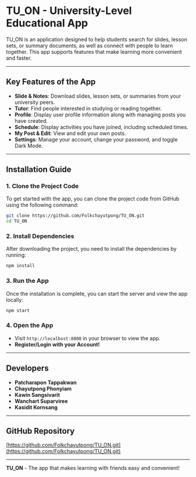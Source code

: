 # TU_ON - University-Level Educational App

TU_ON is an application designed to help students search for slides, lesson sets, or summary documents, as well as connect with people to learn together. This app supports features that make learning more convenient and faster.

---

## Key Features of the App

- **Slide & Notes**: Download slides, lesson sets, or summaries from your university peers.
- **Tutor**: Find people interested in studying or reading together.
- **Profile**: Display user profile information along with managing posts you have created.
- **Schedule**: Display activities you have joined, including scheduled times.
- **My Post & Edit**: View and edit your own posts.
- **Settings**: Manage your account, change your password, and toggle Dark Mode.

---

## Installation Guide

### 1. Clone the Project Code
To get started with the app, you can clone the project code from GitHub using the following command:

```bash
git clone https://github.com/Folkchayutpong/TU_ON.git
cd TU_ON
```

### 2. Install Dependencies
After downloading the project, you need to install the dependencies by running:

```bash
npm install
```

### 3. Run the App
Once the installation is complete, you can start the server and view the app locally:

```bash
npm start
```

### 4. Open the App
- Visit `http://localhost:8000` in your browser to view the app.
- **Register/Login with your Account!**

---

## Developers

- **Patcharapon Tappakwan**
- **Chayutpong Phonyiam**
- **Kawin Sangsivarit**
- **Wanchart Suparviree**
- **Kasidit Kornsang**

---

## GitHub Repository

[https://github.com/Folkchayutpong/TU_ON.git](https://github.com/Folkchayutpong/TU_ON.git)

---

**TU_ON** - The app that makes learning with friends easy and convenient!